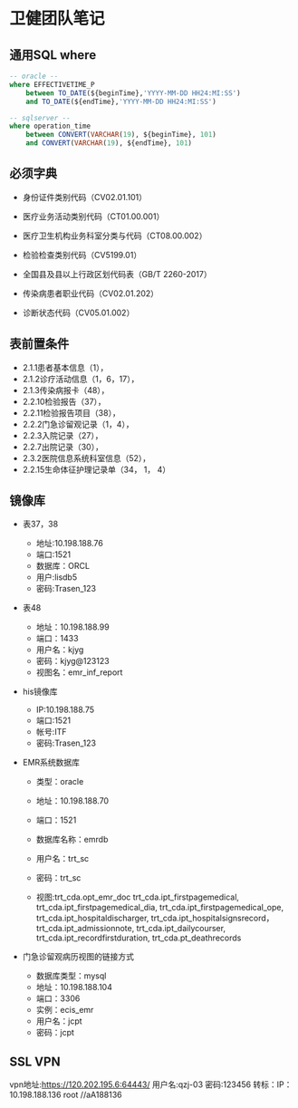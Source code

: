 # 卫健团队笔记

## 通用SQL where

```sql
-- oracle --
where EFFECTIVETIME_P 
	between TO_DATE(${beginTime},'YYYY-MM-DD HH24:MI:SS') 
	and TO_DATE(${endTime},'YYYY-MM-DD HH24:MI:SS')

-- sqlserver --
where operation_time 
	between CONVERT(VARCHAR(19), ${beginTime}, 101) 
	and CONVERT(VARCHAR(19), ${endTime}, 101)
```



## 必须字典

- 身份证件类别代码（CV02.01.101）

- 医疗业务活动类别代码（CT01.00.001）

- 医疗卫生机构业务科室分类与代码（CT08.00.002）

- 检验检查类别代码（CV5199.01）
- 全国县及县以上行政区划代码表（GB/T 2260-2017）
- 传染病患者职业代码（CV02.01.202）
- 诊断状态代码（CV05.01.002）

## 表前置条件

- 2.1.1患者基本信息（1），
- 2.1.2诊疗活动信息（1，6，17），
- 2.1.3传染病报卡（48），
- 2.2.10检验报告（37），
- 2.2.11检验报告项目（38），
- 2.2.2门急诊留观记录（1，4），
- 2.2.3入院记录（27），
- 2.2.7出院记录（30），
- 2.3.2医院信息系统科室信息（52），
- 2.2.15生命体征护理记录单（34， 1， 4）

## 镜像库

- 表37，38 
  - 地址:10.198.188.76
  - 端口:1521
  - 数据库：ORCL
  - 用户:lisdb5
  - 密码:Trasen_123

- 表48
  - 地址：10.198.188.99
  - 端口：1433
  - 用户名：kjyg 
  - 密码：kjyg@123123
  - 视图名：emr_inf_report

- his镜像库
  - IP:10.198.188.75
  - 端口:1521
  - 帐号:ITF
  - 密码:Trasen_123

- EMR系统数据库

   - 类型：oracle

   - 地址：10.198.188.70

   - 端口：1521

   - 数据库名称：emrdb

   - 用户名：trt_sc

   - 密码：trt_sc
   - 视图:trt_cda.opt_emr_doc 
        trt_cda.ipt_firstpagemedical, 
          trt_cda.ipt_firstpagemedical_dia, 
          trt_cda.ipt_firstpagemedical_ope, 
          trt_cda.ipt_hospitaldischarger, 
          trt_cda.ipt_hospitalsignsrecord，
          trt_cda.ipt_admissionnote, 
          trt_cda.ipt_dailycourser, 
          trt_cda.ipt_recordfirstduration,
          trt_cda.pt_deathrecords 

- 门急诊留观病历视图的链接方式
  - 数据库类型：mysql
  - 地址：10.198.188.104
  - 端口：3306
  - 实例：ecis_emr
  - 用户名：jcpt
  - 密码：jcpt

## SSL VPN

vpn地址:https://120.202.195.6:64443/ 用户名:qzj-03 密码:123456 
转标：IP：10.198.188.136 root //aA188136  